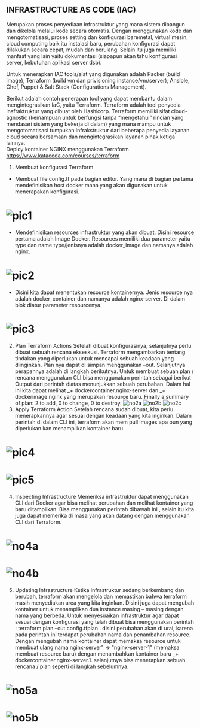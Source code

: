 ## INFRASTRUCTURE AS CODE (IAC) 

Merupakan proses penyediaan infrastruktur yang mana sistem dibangun dan dikelola melalui kode secara otomatis. Dengan menggunakan kode dan mengotomatisasi, proses setting dan konfigurasi baremetal, virtual mesin, cloud computing baik itu instalasi baru, perubahan konfigurasi dapat dilakukan secara cepat, mudah dan berulang. Selain itu juga memiliki manfaat yang lain yaitu dokumentasi (siapapun akan tahu konfigurasi server, kebutuhan aplikasi server dsb). 

Untuk menerapkan IAC tools/alat yang digunakan adalah Packer (build image), Terraform (build vm dan privisioning instance/vm/server), Ansible, Chef, Puppet & Salt Stack (Configurations Management).

Berikut adalah contoh penerapan tool yang dapat membantu dalam mengintegrasikan IaC, yaitu Terraform. Terraform adalah tool penyedia insfraktruktur yang dibuat oleh Hashicorp. Terraform memiliki sifat cloud-agnostic (kemampuan untuk berfungsi tanpa “mengetahui” rincian yang mendasari sistem yang bekerja di dalam) yang mana mampu untuk mengotomatisasi tumpukan infrakstruktur dari beberapa penyedia layanan cloud secara bersamaan dan mengintegrasikan layanan pihak ketiga lainnya.  
Deploy kontainer NGINX menggunakan Terraform
https://www.katacoda.com/courses/terraform 
1.	Membuat konfigurasi Terraform
-	Membuat file config.tf pada bagian editor. Yang mana di bagian pertama mendefinisikan host docker mana yang akan digunakan untuk menerapakan konfigurasi. 
# ![pic1](https://user-images.githubusercontent.com/43735593/49911871-9f9c6880-feba-11e8-8ace-96f77592be0d.png)
-	Mendefinisikan resources infrastruktur yang akan dibuat. Disini resource pertama adalah Image Docker. Resources memiliki dua parameter yaitu type dan name.type/jenisnya adalah docker_image dan namanya adalah nginx. 
# ![pic2](https://user-images.githubusercontent.com/43735593/49911921-cc508000-feba-11e8-81d6-cd5577923486.png)
-	Disini kita dapat menentukan resource kontainernya. Jenis resource nya adalah docker_container dan namanya adalah nginx-server. Di dalam blok diatur parameter resourcenya. 
# ![pic3](https://user-images.githubusercontent.com/43735593/49911937-decab980-feba-11e8-9624-e231c4fa5d22.png)
2.	Plan Terraform Actions
Setelah dibuat konfigurasinya, selanjutnya perlu dibuat sebuah rencana ekseskusi. Terraform mengambarkan tentang tindakan yang diperlukan untuk mencapai sebuah keadaan yang diinginkan. Plan nya dapat di simpan menggunakan –out. Selanjutnya perapannya adalah di langkah berikutnya. Untuk membuat sebuah plan / rencana menggunakan CLI bisa menggunakan perintah sebagai berikut 
Output dari perintah diatas menunjukkan sebuah perubahan. Dalam hal ini kita dapat melihat _+ dockercontainer.nginx-server dan  _+ dockerimage.nginx yang merupakan resource baru. Finally a summary of plan: 2 to add, 0 to change, 0 to destroy. 
 ![no2a](https://user-images.githubusercontent.com/43735593/49912235-1f770280-febc-11e8-961b-1b1025464a36.png)
 ![no2b](https://user-images.githubusercontent.com/43735593/49912236-1f770280-febc-11e8-83f0-adcb9e4de895.png)
 ![no2c](https://user-images.githubusercontent.com/43735593/49912234-1ede6c00-febc-11e8-88e3-1978445dec8e.png)
3.	Apply Terraform Action
Setelah rencana sudah dibuat, kita perlu menerapkannya agar sesuai dengan keadaan yang kita inginkan. Dalam perintah di dalam CLI ini, terraform akan mem pull images apa pun yang diperlukan kan menampilkan kontainer baru.
# ![pic4](https://user-images.githubusercontent.com/43735593/49912109-995abc00-febb-11e8-824d-f482cdefe3cf.png)
# ![pic5](https://user-images.githubusercontent.com/43735593/49912110-99f35280-febb-11e8-8445-ad25ec57739b.png)
4.	Inspecting Infrastructure
Memeriksa infrastruktur dapat menggunakan CLI dari Docker agar bisa melihat perubahan dan melihat kontainer yang baru ditampilkan. Bisa menggunakan perintah dibawah ini , selain itu kita juga dapat memerika di masa yang akan datang dengan menggunakan CLI dari Terraform.
# ![no4a](https://user-images.githubusercontent.com/43735593/49912198-efc7fa80-febb-11e8-852b-a09d56c2fe6d.png)
# ![no4b](https://user-images.githubusercontent.com/43735593/49912197-ef2f6400-febb-11e8-82c9-e329f6bcf29c.png)
5.	Updating Infrastructure
Ketika infrastruktur sedang berkembang dan berubah, terraform akan mengelola dan memastikan bahwa terraform masih menyediakan area yang kita inginkan. Disini juga dapat mengubah kontainer untuk menampilkan dua instance masing – masing dengan nama yang berbeda. Untuk menyesuaikan infrastruktur agar dapat sesuai dengan konfigurasi yang telah dibuat bisa menggunakan perintah : terraform plan –out config.tfplan . disini perubahan akan di urai, karena pada perintah ini terdapat perubahan nama dan penambahan resource. Dengan mengubah nama kontainer dapat memaksa resource untuk membuat ulang nama nginx-server" => "nginx-server-1" (memaksa membuat resource baru) dengan menambahkan kontainer baru _+ dockercontainer.nginx-server.1. selanjutnya bisa menerapkan sebuah rencana / plan seperti di langkah sebelumnya.
# ![no5a](https://user-images.githubusercontent.com/43735593/49912214-03736100-febc-11e8-90fd-4706310ded2c.png)
# ![no5b](https://user-images.githubusercontent.com/43735593/49912213-03736100-febc-11e8-92cb-dba37cd1bc2a.png)

